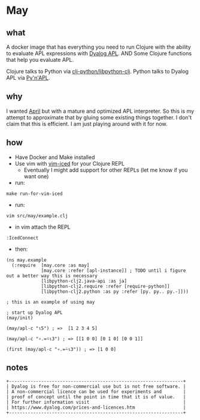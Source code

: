 # May

## what

A docker image that has everything you need to run Clojure with the ability to evaluate APL expressions with [Dyalog APL](https://www.dyalog.com/).
AND
Some Clojure functions that help you evaluate APL.

Clojure talks to Python via [clj-python/libpython-clj](https://github.com/clj-python/libpython-clj).
Python talks to Dyalog APL via [Py'n'APL](https://github.com/Dyalog/pynapl).

## why

I wanted [April](https://github.com/phantomics/april) but with a mature and optimized APL interpreter.
So this is my attempt to approximate that by gluing some existing things together.
I don't claim that this is efficient.
I am just playing around with it for now.

## how

- Have Docker and Make installed
- Use vim with [vim-iced](https://github.com/liquidz/vim-iced) for your Clojure REPL
    - Eventually I might add support for other REPLs (let me know if you want one)
- run:

`make run-for-vim-iced`

- run:

`vim src/may/example.clj`

- in vim attach the REPL

`:IcedConnect`

- then:

```
(ns may.example
  (:require  [may.core :as may]
             [may.core :refer [apl-instance]] ; TODO until i figure out a better way this is necessary
             [libpython-clj2.java-api :as ja]
             [libpython-clj2.require :refer [require-python]]
             [libpython-clj2.python :as py :refer [py. py.. py.-]]))

; this is an example of using may

; start up Dyalog APL
(may/init)

(may/apl-c "⍳5") ; =>  [1 2 3 4 5]

(may/apl-c "∘.=⍨⍳3") ; => [[1 0 0] [0 1 0] [0 0 1]]

(first (may/apl-c "∘.=⍨⍳3")) ; => [1 0 0]
```


## notes

```
+-----------------------------------------------------------------+
| Dyalog is free for non-commercial use but is not free software. |
| A non-commercial licence can be used for experiments and        |
| proof of concept until the point in time that it is of value.   |
| For further information visit                                   |
| https://www.dyalog.com/prices-and-licences.htm                  |
+-----------------------------------------------------------------+
```
